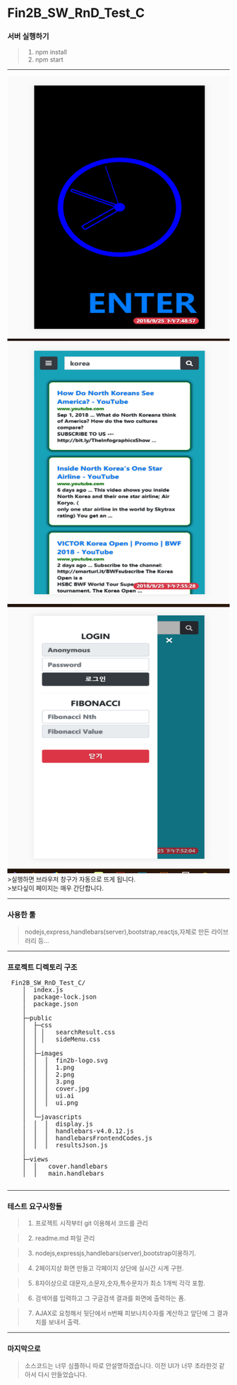 ﻿# Fin2B_SW_RnD_Test_C
### 서버 실행하기
>1. npm install
>2. npm start
---
<img width="600" height="600" src="https://github.com/kska32/Fin2B_SW_RnD_Test_C/blob/master/public/images/1.png?raw=true"/>
<img width="600" height="600" src="https://github.com/kska32/Fin2B_SW_RnD_Test_C/blob/master/public/images/2.png?raw=true"/>
<img width="600" height="600" src="https://github.com/kska32/Fin2B_SW_RnD_Test_C/blob/master/public/images/3.png?raw=true"/>
>실행하면 브라우저 창구가 자동으로 뜨게 됩니다.<br>
>보다싶이 페이지는  매우 간단합니다.

---

### 사용한 툴
>nodejs,express,handlebars(server),bootstrap,reactjs,자체로 만든 라이브러리 등...
---

### 프로젝트 디렉토리 구조
<pre>
 Fin2B_SW_RnD_Test_C/
 	│  index.js 
	│  package-lock.json
	│  package.json
	│
	├─public
	│  ├─css
	│  │ │   searchResult.css
	│  │ │   sideMenu.css
	│  │
	│  ├─images
	│  │  │  fin2b-logo.svg
	│  │  │  1.png
	│  │  │  2.png
	│  │  │  3.png
	│  │  │  cover.jpg
	│  │  │  ui.ai
	│  │  │  ui.png
	│  │
	│  └─javascripts
	│  │  │  display.js
	│  │  │  handlebars-v4.0.12.js
	│  │  │  handlebarsFrontendCodes.js
	│  │  │  resultsJson.js
	│
	├─views
	│  │   cover.handlebars
	│  │   main.handlebars
  </pre>
  
---
### 테스트 요구사항들
>1. 프로젝트 시작부터 git 이용해서 코드를 관리

>2. readme.md 파일 관리

>3. nodejs,expressjs,handlebars(server),bootstrap이용하기.

>4. 2페이지상 화면 만들고 각페이지 상단에 실시간 시계 구현.

>5. 8자이상으로 대문자,소문자,숫자,특수문자가 최소 1개씩  각각 포함.

>6. 검색어를 입력하고 그 구글검색 결과를 화면에 출력하는 폼.

>7. AJAX로 요청해서 뒷단에서 n번째 피보나치수자를 계산하고 앞단에 그 결과치를 보내서 출력. 

---

### 마지막으로

>소스코드는 너무 심플하니 따로 안설명하겠습니다.
>이전 UI가 너무 초라한것 같아서  다시 만들었습니다.



	

